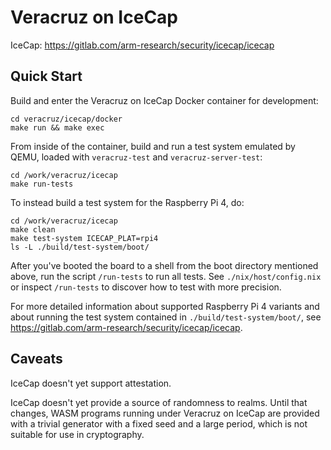 # Veracruz on IceCap

IceCap: https://gitlab.com/arm-research/security/icecap/icecap

## Quick Start

Build and enter the Veracruz on IceCap Docker container for development:

```
cd veracruz/icecap/docker
make run && make exec
```

From inside of the container, build and run a test system emulated by QEMU,
loaded with `veracruz-test` and `veracruz-server-test`:

```
cd /work/veracruz/icecap
make run-tests
```

To instead build a test system for the Raspberry Pi 4, do:

```
cd /work/veracruz/icecap
make clean
make test-system ICECAP_PLAT=rpi4
ls -L ./build/test-system/boot/
```

After you've booted the board to a shell from the boot directory mentioned above, run the script `/run-tests` to run all tests. See `./nix/host/config.nix` or inspect `/run-tests` to discover how to test with more precision.

For more detailed information about supported Raspberry Pi 4 variants and about running the test system contained in `./build/test-system/boot/`, see https://gitlab.com/arm-research/security/icecap/icecap.

## Caveats

IceCap doesn't yet support attestation.

IceCap doesn't yet provide a source of randomness to realms. Until that changes, WASM programs running under Veracruz on IceCap are provided with a trivial generator with a fixed seed and a large period, which is not suitable for use in cryptography.
